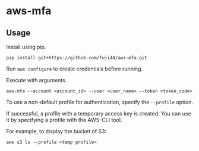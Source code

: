 # aws-mfa

## Usage

Install using pip.

```
pip install git+https://github.com/fuji44/aws-mfa.git
```

Run `aws configure` to create credentials before running.

Execute with arguments.

```
aws-mfa --account <account_id> --user <user_name> --token <token_code>
```

To use a non-default profile for authentication, specify the `--profile` option.

If successful, a profile with a temporary access key is created.
You can use it by specifying a profile with the AWS-CLI tool.

For example, to display the bucket of S3:
```
aws s3 ls --profile <temp profile>
```
